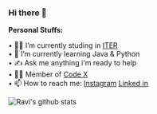 ### Hi there 👋
<b>Personal Stuffs:</b>  

• 👨‍🎓 I’m currently studing in [ITER](https://www.soa.ac.in/iter)  
• 🌱 I’m currently learning Java & Python  
• ✍ Ask me anything i'm ready to help  
• 👨‍💻 Member of [Code X](https://github.com/codexiter)  
• 📫 How to reach me: [Instagram](https://www.instagram.com/__Raviruler__/) [Linked in](https://www.linkedin.com/in/ravi-kumar-prasad-16b1881ba/) 

![Ravi's github stats](https://github-readme-stats.vercel.app/api?username=Raviruler&show_icons=true&hide_border=true)
